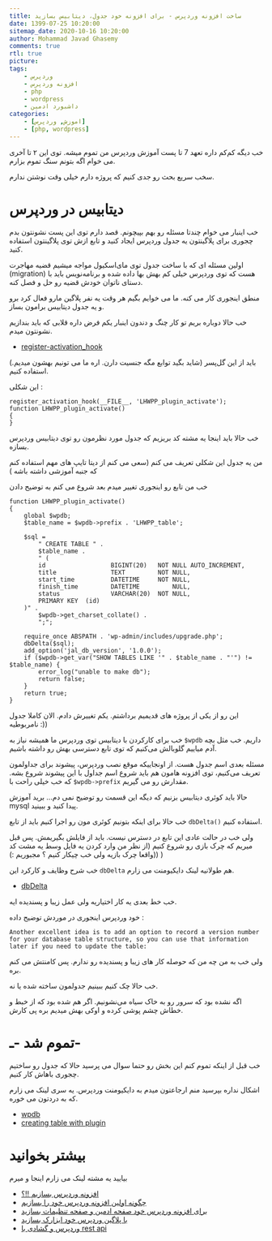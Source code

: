 ```yaml
---
title: ساخت افزونه وردپرس - برای افزونه خود جدول، دیتابیس بسازید
date: 1399-07-25 10:20:00
sitemap_date: 2020-10-16 10:20:00
author: Mohammad Javad Ghasemy
comments: true
rtl: true
picture:
tags:
    - وردپرس
    - افزونه وردپرس
    - php
    - wordpress
    - داشبورد ادمین
categories:
    - [اموزش, وردپرس]
    - [php, wordpress]
---
```


خب دیگه کم‌کم داره تعهد 7 تا پست آموزش وردپرس من تموم میشه. توی این ۲ تا آخری می خوام اگه بتونم سنگ تموم بزارم.

سخب سریع بحث رو جدی کنیم که پروژه دارم خیلی وقت نوشتن ندارم.

# دیتابیس در وردپرس

خب اینبار می خوام چندتا مسئله رو بهم بپیچونم. قصد دارم توی این پست نشونتون بدم چجوری برای پلاگینتون یه جدول وردپرس ایجاد کنید و تابع ازش توی پلاگینتون استفاده کنید.

اولین مسئله ای که با ساخت جدول توی مای‌اسکیول مواجه میشیم قضیه مهاجرت (migration) هست که توی وردپرس خیلی کم بهش بها داده شده و برنامه‌نویس باید با دستای ناتوان خودش قضیه رو حل و فصل کنه.

منطق اینجوری کار می کنه. ما می خوایم بگیم هر وقت یه نفر پلاگین مارو فعال کرد برو و یه جدول دیتابیس برامون بساز.

خب حالا دوباره بریم تو کار چنگ و دندون اینبار یکم فرض داره قلابی که باید بندازیم نشونتون میدم.

-   [register-activation_hook](https://developer.wordpress.org/reference/functions/register_activation_hook/)

باید از این گل‌پسر (شاید بگید توابع مگه جنسیت دارن. اره ما می تونیم بهشون میدیم.) استفاده کنیم.

این شکلی :‌

```
register_activation_hook(__FILE__, 'LHWPP_plugin_activate');
function LHWPP_plugin_activate()
{
}

```

خب حالا باید اینجا یه مشته کد بریزیم که جدول مورد نظرمون رو توی دیتابیس وردپرس بسازه.

من یه جدول این شکلی تعریف می کنم (سعی می کنم از دیتا تایپ های مهم استفاده کنم که جنبه آموزشی داشته باشه )

خب من تابع رو اینجوری تغییر میدم بعد شروع می کنم به توضیح دادن

```
function LHWPP_plugin_activate()
{
    global $wpdb;
    $table_name = $wpdb->prefix . 'LHWPP_table';

    $sql =
        " CREATE TABLE " .
        $table_name .
        " (
        id                  BIGINT(20)   NOT NULL AUTO_INCREMENT,
        title               TEXT         NOT NULL,
        start_time          DATETIME     NOT NULL,
        finish_time         DATETIME         NULL,
        status              VARCHAR(20)  NOT NULL,
        PRIMARY KEY  (id)
    )" .
        $wpdb->get_charset_collate() .
        ";";

    require_once ABSPATH . 'wp-admin/includes/upgrade.php';
    dbDelta($sql);
    add_option('jal_db_version', '1.0.0');
    if ($wpdb->get_var("SHOW TABLES LIKE '" . $table_name . "'") != $table_name) {
        error_log("unable to make db");
        return false;
    }
    return true;
}
```

این رو از یکی از پروژه های قدیمیم برداشتم. یکم تغییرش دادم. الان کاملا جدول نامربوطیه :))

خب برای کارکردن با دیتابیس توی وردپرس ما همیشه نیاز به `$wpdb` داریم. خب مثل بچه آدم میاییم گلوبالش می‌کنیم که توی تابع دسترسی بهش رو داشته باشیم.

مسئله بعدی اسم جدول هست. از اونجاییکه موقع نصب وردپرس، پیشوند برای جداولمون تعریف می‌کنیم، توی افزونه هامون هم باید شروع اسم جداول با این پیشوند شروع بشه. که خب خیلی راحت با `$wpdb->prefix` مقدارش رو می گیریم.

حالا باید کوئری دیتابیس بزنیم که دیگه این قسمت رو توضیح نمی دم... برید آموزش mysql پیدا کنید و ببینید.

خب حالا برای اینکه بتونیم کوئری مون رو اجرا کنیم باید از تابع `dbDelta()` استفاده کنیم.

ولی خب در حالت عادی این تابع در دسترس نیست. باید از فایلش بگیریمش. پس قبل میریم که چرک بازی رو شروع کنیم (از نظر من وارد کردن یه فایل وسط یه مشت کد واقعا چرک بازیه ولی خب چیکار کنیم ؟ مجبوریم :))) )

خب شرح وظایف و کارکرد این `dbDelta` هم طولانیه لینک دایکیومنت می زارم.

-   [dbDelta](https://developer.wordpress.org/reference/functions/dbdelta/)

خب خط بعدی یه کار اختیاریه ولی عمل زیبا و پسندیده ایه.

خود وردپرس اینجوری در موردش توضیح داده :

```
Another excellent idea is to add an option to record a version number for your database table structure, so you can use that information later if you need to update the table:
```

ولی خب به من چه من که حوصله کار های زیبا و پسندیده رو ندارم. پس کامنتش می کنم بره.

خب حالا چک کنیم ببینیم جدولمون ساخته شده یا نه.

اگه نشده بود که سرور رو به خاک سیاه می‌نشونیم. اگر هم شده بود که از خبط و خطاش چشم پوشی کرده و اوکی بهش میدیم بره پی کارش.

# تموم شد -ـ-

خب قبل از اینکه تموم کنم این بخش رو حتما سوال می پرسید حالا که جدول رو ساختیم چجوری باهاش کار کنیم.

اشکال نداره بپرسید منم ارجاعتون میدم به دایکیومنت وردپرس. یه سری لینک می زارم که به دردتون می خوره.

-   [wpdb](https://developer.wordpress.org/reference/classes/wpdb/)
-   [creating table with plugin](https://codex.wordpress.org/Creating_Tables_with_Plugins)

# بیشتر بخوانید

بیایید یه مشته لینک می زارم اینجا و میرم

-   [افزونه وردپرس بسازیم !!؟](https://github.com/geeksesi/learn-how-to-make-wordpress-plugin)
-   [چگونه اولین افزونه وردپرس خود را بسازیم](https://geeksesi.ir/1399/07/18/make-wordpress-plugin-make-first-plugin/)
-   [برای افزونه وردپرس خود صفحه ادمین و صفحه تنظیمات بسازید](https://geeksesi.ir/1399/07/19/make-wordpress-plugin-add-admin-panel/)
-   [با پلاگین وردپرس خود ابزارک بسازید](https://geeksesi.ir/1399/07/21/make-wordpress-plugin-how-create-custom-widget-by-plugin/)
-   [وردپرس و گشادی با rest api](https://geeksesi.ir/1399/07/22/make-wordpress-plugin-fall-in-love-with-rest-api/)

